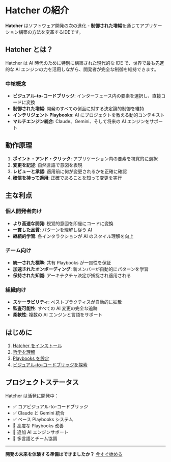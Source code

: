 # Hatcher の紹介

**Hatcher** はソフトウェア開発の次の進化 - **制御された増幅**を通じてアプリケーション構築の方法を変革するIDEです。

## Hatcher とは？

Hatcher は AI 時代のために特別に構築された現代的な IDE で、世界で最も先進的な AI エンジンの力を活用しながら、開発者が完全な制御を維持できます。

### 中核概念

- **ビジュアル-to-コードブリッジ**: インターフェース内の要素を選択し、直接コードに変換
- **制御された増幅**: 開発のすべての側面に対する決定論的制御を維持
- **インテリジェント Playbooks**: AI にプロジェクトを教える動的コンテキスト
- **マルチエンジン統合**: Claude、Gemini、そして将来の AI エンジンをサポート

## 動作原理

1. **ポイント・アンド・クリック**: アプリケーション内の要素を視覚的に選択
2. **変更を記述**: 自然言語で意図を表現
3. **レビューと承認**: 適用前に何が変更されるかを正確に確認
4. **確信を持って適用**: 正確であることを知って変更を実行

## 主な利点

### 個人開発者向け

- **より高速な開発**: 視覚的意図を即座にコードに変換
- **一貫した品質**: パターンを理解し従う AI
- **継続的学習**: 各インタラクションが AI のスタイル理解を向上

### チーム向け

- **統一された標準**: 共有 Playbooks が一貫性を保証
- **加速されたオンボーディング**: 新メンバーが自動的にパターンを学習
- **保持された知識**: アーキテクチャ決定が捕捉され適用される

### 組織向け

- **スケーラビリティ**: ベストプラクティスが自動的に拡散
- **監査可能性**: すべての AI 変更の完全な追跡
- **柔軟性**: 複数の AI エンジンと言語をサポート

## はじめに

1. [Hatcher をインストール](/ja/getting-started)
2. [哲学を理解](/ja/philosophy)
3. [Playbooks を設定](/ja/playbooks)
4. [ビジュアル-to-コードブリッジを探索](/ja/visual-to-code)

## プロジェクトステータス

Hatcher は活発に開発中：

- ✅ コアビジュアル-to-コードブリッジ
- ✅ Claude と Gemini 統合
- ✅ ベース Playbooks システム
- 🚧 高度な Playbooks 改善
- 🚧 追加 AI エンジンサポート
- 📅 多言語とチーム協調

---

**開発の未来を体験する準備はできましたか？** [今すぐ始める](/ja/getting-started)

